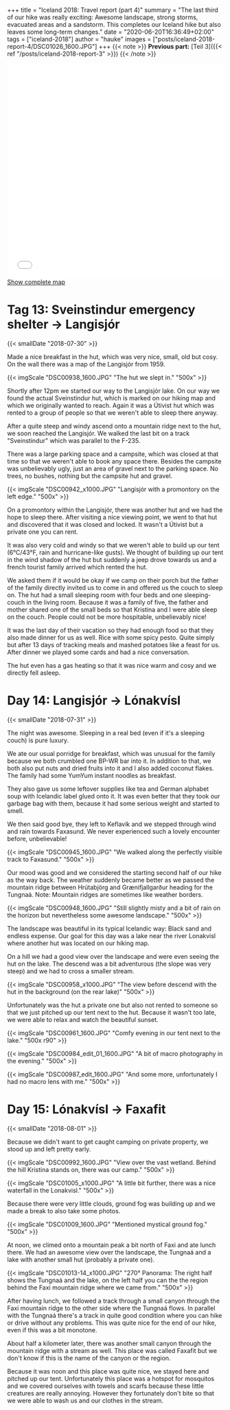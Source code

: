 +++
title = "Iceland 2018: Travel report (part 4)"
summary = "The last third of our hike was really exciting: Awesome landscape, strong storms, evacuated areas and a sandstorm. This completes our Iceland hike but also leaves some long-term changes."
date = "2020-06-20T16:36:49+02:00"
tags = ["iceland-2018"]
author = "hauke"
images = ["posts/iceland-2018-report-4/DSC01026_1600.JPG"]
+++
{{< note >}}
**Previous part:** [Teil 3]({{< ref "/posts/iceland-2018-report-3" >}})
{{< /note >}}

<iframe
	width="100%"
	height="500px"
	frameborder="0"
	allowfullscreen
	src="//umap.openstreetmap.de/en/map/island-2018_1692#10/64.06/-18.75">
</iframe>
<a target="_blank" href="//umap.openstreetmap.de/en/map/island-2018_1692">
	Show complete map
</a>

# Tag 13: Sveinstindur emergency shelter → Langisjór
{{< smallDate "2018-07-30" >}}

Made a nice breakfast in the hut, which was very nice, small, old but cosy.
On the wall there was a map of the Langisjór from 1959.

{{< imgScale "DSC00938_1600.JPG" "The hut we slept in." "500x" >}}

Shortly after 12pm we started our way to the Langisjór lake.
On our way we found the actual Sveinstindur hut, which is marked on our hiking map and which we originally wanted to reach.
Again it was a Útivist hut which was rented to a group of people so that we weren't able to sleep there anyway.

After a quite steep and windy ascend onto a mountain ridge next to the hut, we soon reached the Langisjór.
We walked the last bit on a track "Sveinstindur" which was parallel to the F-235.

There was a large parking space and a campsite, which was closed at that time so that we weren't able to book any space there.
Besides the campsite was unbelievably ugly, just an area of gravel next to the parking space.
No trees, no bushes, nothing but the campsite hut and gravel.

{{< imgScale "DSC00942_x1000.JPG" "Langisjór with a promontory on the left edge." "500x" >}}

On a promontory within the Langisjór, there was another hut and we had the hope to sleep there.
After visiting a nice viewing point, we went to that hut and discovered that it was closed and locked.
It wasn't a Útivist but a private one you can rent.

It was also very cold and windy so that we weren't able to build up our tent (6°C/43°F, rain and hurricane-like gusts).
We thought of building up our tent in the wind shadow of the hut but suddenly a jeep drove towards us and a french tourist family arrived which rented the hut.

We asked them if it would be okay if we camp on their porch but the father of the family directly invited us to come in and offered us the couch to sleep on.
The hut had a small sleeping room with four beds and one sleeping-couch in the living room.
Because it was a family of five, the father and mother shared one of the small beds so that Kristina and I were able sleep on the couch.
People could not be more hospitable, unbelievably nice!

It was the last day of their vacation so they had enough food so that they also made dinner for us as well.
Rice with some spicy pesto.
Quite simply but after 13 days of tracking meals and mashed potatoes like a feast for us.
After dinner we played some cards and had a nice conversation.

The hut even has a gas heating so that it was nice warm and cosy and we directly fell asleep.

# Day 14: Langisjór → Lónakvísl
{{< smallDate "2018-07-31" >}}

The night was awesome.
Sleeping in a real bed (even if it's a sleeping couch) is pure luxury.

We ate our usual porridge for breakfast, which was unusual for the family because we both crumbled one BP-WR bar into it.
In addition to that, we both also put nuts and dried fruits into it and I also added coconut flakes.
The family had some YumYum instant noodles as breakfast.

They also gave us some leftover supplies like tea and German alphabet soup with Icelandic label glued onto it.
It was even better that they took our garbage bag with them, because it had some serious weight and started to smell.

We then said good bye, they left to Keflavík and we stepped through wind and rain towards Faxasund.
We never experienced such a lovely encounter before, unbelievable!

{{< imgScale "DSC00945_1600.JPG" "We walked along the perfectly visible track to Faxasund." "500x" >}}

Our mood was good and we considered the starting second half of our hike as the way back.
The weather suddenly became better as we passed the mountain ridge between Hrútabjörg and Grænifjallgarður heading for the Tungnaá.
Note: Mountain ridges are sometimes like weather borders.

{{< imgScale "DSC00948_1600.JPG" "Still slightly misty and a bit of rain on the horizon but nevertheless some awesome landscape." "500x" >}}

The landscape was beautiful in its typical Icelandic way: Black sand and endless expense.
Our goal for this day was a lake near the river Lonakvisl where another hut was located on our hiking map.

On a hill we had a good view over the landscape and were even seeing the hut on the lake.
The descend was a bit adventurous (the slope was very steep) and we had to cross a smaller stream.

{{< imgScale "DSC00958_x1000.JPG" "The view before descend with the hut in the background (on the rear lake)" "500x" >}}

Unfortunately was the hut a private one but also not rented to someone so that we just pitched up our tent next to the hut.
Because it wasn't too late, we were able to relax and watch the beautiful sunset.

{{< imgScale "DSC00961_1600.JPG" "Comfy evening in our tent next to the lake." "500x r90" >}}

{{< imgScale "DSC00984_edit_01_1600.JPG" "A bit of macro photography in the evening." "500x" >}}

{{< imgScale "DSC00987_edit_1600.JPG" "And some more, unfortunately I had no macro lens with me." "500x" >}}

# Day 15: Lónakvísl → Faxafit
{{< smallDate "2018-08-01" >}}

Because we didn't want to get caught camping on private property, we stood up and left pretty early.

{{< imgScale "DSC00992_1600.JPG" "View over the vast wetland. Behind the hill Kristina stands on, there was our camp." "500x" >}}

{{< imgScale "DSC01005_x1000.JPG" "A little bit further, there was a nice waterfall in the Lonakvisl." "500x" >}}

Because there were very little clouds, ground fog was building up and we made a break to also take some photos.

{{< imgScale "DSC01009_1600.JPG" "Mentioned mystical ground fog." "500x" >}}

At noon, we climed onto a mountain peak a bit north of Faxi and ate lunch there.
We had an awesome view over the landscape, the Tungnaá and a lake with another small hut (probably a private one).

{{< imgScale "DSC01013-14_x1000.JPG" "270° Panorama: The right half shows the Tungnaá and the lake, on the left half you can the the region behind the Faxi mountain ridge where we came from." "500x" >}}

After having lunch, we followed a track through a small canyon through the Faxi mountain ridge to the other side where the Tungnaá flows.
In parallel with the Tungnaá there's a track in quite good condition where you can hike or drive without any problems.
This was quite nice for the end of our hike, even if this was a bit monotone.

About half a kilometer later, there was another small canyon through the mountain ridge with a stream as well.
This place was called Faxafit but we don't know if this is the name of the canyon or the region.

Because it was noon and this place was quite nice, we stayed here and pitched up our tent.
Unfortunately this place was a hotspot for mosquitos and we covered ourselves with towels and scarfs because these little creatures are really annoying.
However they fortunately don't bite so that we were able to wash us and our clothes in the stream.
